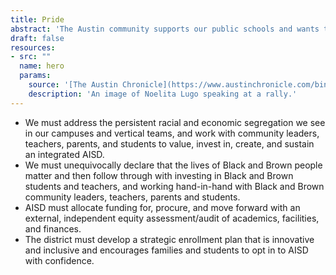 ```yaml
---
title: Pride
abstract: 'The Austin community supports our public schools and wants to feel pride in the work of AISD.  Austin ISD can be a school district we can all feel proud of, one that reflects an alignment of our values and our educational practices.'
draft: false
resources:
- src: ""
  name: hero
  params:
    source: '[The Austin Chronicle](https://www.austinchronicle.com/binary/26de/pols_feature30.jpg)'
    description: 'An image of Noelita Lugo speaking at a rally.'
---
```


* We must address the persistent racial and economic segregation we see in our campuses and vertical teams, and work with community leaders, teachers, parents, and students to value, invest in, create, and sustain an integrated AISD.
* We must unequivocally declare that the lives of Black and Brown people matter and then follow through with investing in Black and Brown students and teachers, and working hand-in-hand with Black and Brown community leaders, teachers, parents and students.
* AISD must allocate funding for, procure, and move forward with an external, independent equity assessment/audit of academics, facilities, and finances.
* The district must develop a strategic enrollment plan that is innovative and inclusive and encourages families and students to opt in to AISD with confidence.
